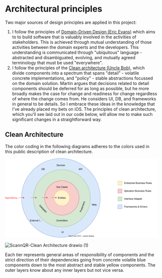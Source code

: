 # Architectural principles
Two major sources of design principles are applied in this project:
1. I follow the principles of [Domain-Driven Design (Eric Evans)](https://github.com/gmoral/Books/blob/master/Domain%20Driven%20Design%20Tackling%20Complexity%20in%20the%20Heart%20of%20Software%20-%20Eric%20Evans.pdf) which aims to to build software that is valuably involved in the activities of stakeholders. This is achieved through mutual understanding of those activities between the domain experts and the developers. This understanding is communicated through "ubiquitous" language - abstracted and disambiguated, evolving, and mutually agreed terminology that must be used "everywhere".
2. I follow the principles of the [Clean architecture (Uncle Bob)](https://github.com/gmoral/Books/blob/master/Clean%20Architecture%20A%20Craftsman's%20Guide%20to%20-%20Robert%20C.%20Martin.epub), which divide components into a spectrum that spans "detail" - volatile concrete implementations, and "policy" - stable abstractions focussed on the domain solution. Martin argues that decisions related to detail components should be deferred for as long as possible, but he more broadly makes the case for change and readiness for change regardless of where the change comes from. He considers UI, DB, and frameworks in general to be details. So I embrace these ideas in the knowledge that I've already placed my bets on iOS. The principles of clean architecture, which you'll see laid out in our code below, will allow me to make such significant changes in a straightforward way.

## Clean Architecture
The color coding in the following diagrams adheres to the colors used in this public description of clean architecture. 

![Class](./README_files/CA.svg?raw=true "CA")

![ScannQR-Clean Architecture drawio (1)](https://user-images.githubusercontent.com/805764/236639377-38c48ccc-3b30-4183-ac4e-81281c3b849f.svg)


Each tier represents general areas of responsibility of components and the strict direction of their dependencies going from concrete volatile blue components down to the most abstract and stable yellow components. The outer layers know about any inner layers but not vice versa.
